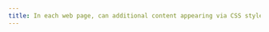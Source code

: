 ```yaml
---
title: In each web page, can additional content appearing via CSS styles only be made visible by keyboard and by any pointing device?
---
```

